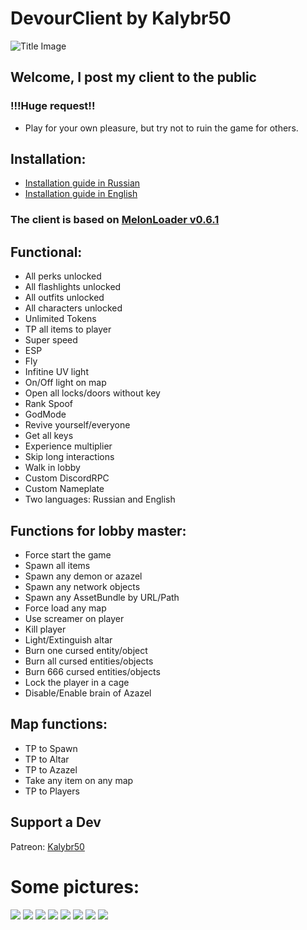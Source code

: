 # DevourClient by Kalybr50
![Title Image](https://i.imgur.com/WPorL6a.png)

## Welcome, I post my client to the public
### !!!Huge request!!
* Play for your own pleasure, but try not to ruin the game for others.

## Installation:
* [Installation guide in Russian](https://telegra.ph/Gajd-po-ustanovke-DevourClienta---RUS-06-29)
* [Installation guide in English](https://telegra.ph/DevourClient-installation-guide---ENG-06-29)

### The client is based on [MelonLoader v0.6.1](https://github.com/LavaGang/MelonLoader)

## Functional:

* All perks unlocked
* All flashlights unlocked
* All outfits unlocked
* All characters unlocked
* Unlimited Tokens
* TP all items to player
* Super speed
* ESP
* Fly
* Infitine UV light
* On/Off light on map
* Open all locks/doors without key
* Rank Spoof
* GodMode
* Revive yourself/everyone
* Get all keys
* Experience multiplier
* Skip long interactions
* Walk in lobby
* Custom DiscordRPC
* Custom Nameplate
* Two languages: Russian and English

## Functions for lobby master:

* Force start the game
* Spawn all items
* Spawn any demon or azazel
* Spawn any network objects
* Spawn any AssetBundle by URL/Path
* Force load any map
* Use screamer on player
* Kill player
* Light/Extinguish altar
* Burn one cursed entity/object
* Burn all cursed entities/objects
* Burn 666 cursed entities/objects
* Lock the player in a cage
* Disable/Enable brain of Azazel

## Map functions:

* TP to Spawn
* TP to Altar
* TP to Azazel
* Take any item on any map
* TP to Players

## Support a Dev
Patreon: [Kalybr50](https://patreon.com/user?u=46793283&utm_medium=clipboard_copy&utm_source=copyLink&utm_campaign=creatorshare_creator&utm_content=join_link)

# Some pictures:
![](https://i.imgur.com/vlExoOb.png)
![](https://i.imgur.com/GzMH2Qz.png)
![](https://i.imgur.com/fQE7Dmf.png)
![](https://i.imgur.com/rAPxKWy.png)
![](https://i.imgur.com/0zjYaaU.png)
![](https://i.imgur.com/22XM0Vr.png)
![](https://i.imgur.com/85FqabT.png)
![](https://i.imgur.com/hPfccOz.png)
